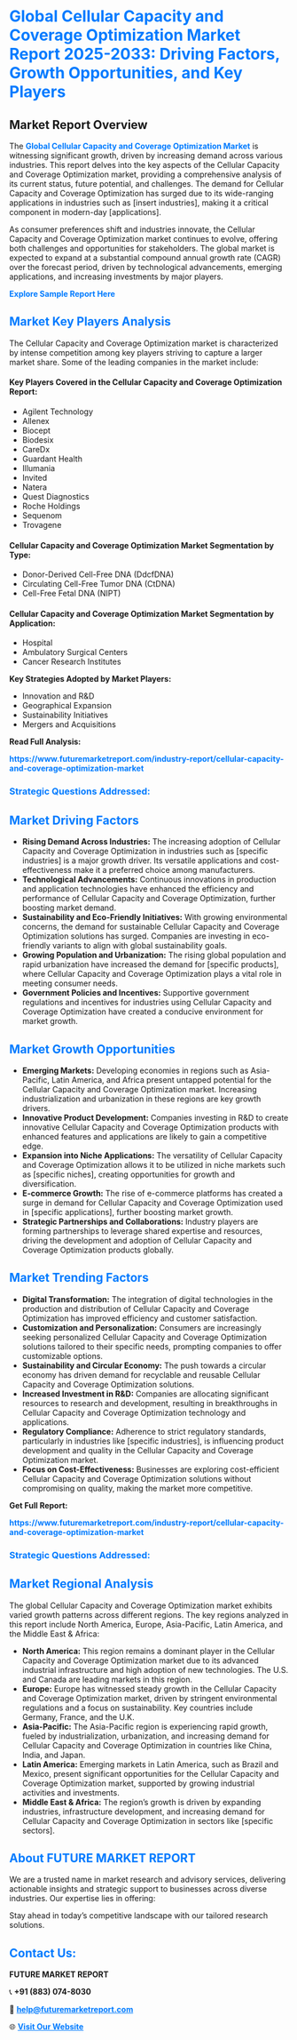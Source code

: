 <h1 style="color: #007BFF;">Global Cellular Capacity and Coverage Optimization Market Report 2025-2033: Driving Factors, Growth Opportunities, and Key Players</h1>

<section id="overview">
<h2>Market Report Overview</h2>
<p>The <a href="https://www.futuremarketreport.com/industry-report/cellular-capacity-and-coverage-optimization-market" style="color: #007BFF; text-decoration: none;"><strong>Global Cellular Capacity and Coverage Optimization Market</strong></a> is witnessing significant growth, driven by increasing demand across various industries. This report delves into the key aspects of the Cellular Capacity and Coverage Optimization market, providing a comprehensive analysis of its current status, future potential, and challenges. The demand for Cellular Capacity and Coverage Optimization has surged due to its wide-ranging applications in industries such as [insert industries], making it a critical component in modern-day [applications].</p>
<p>As consumer preferences shift and industries innovate, the Cellular Capacity and Coverage Optimization market continues to evolve, offering both challenges and opportunities for stakeholders. The global market is expected to expand at a substantial compound annual growth rate (CAGR) over the forecast period, driven by technological advancements, emerging applications, and increasing investments by major players.</p>
</section>

<section id="overview">
<p><a href="https://www.futuremarketreport.com/request-sample/reportId=34133" style="color: #007BFF; text-decoration: none;"><strong>Explore Sample Report Here</strong></a></p>
</section>

<section id="key-players">
<h2 style="color: #007BFF;">Market Key Players Analysis</h2>
<p>The Cellular Capacity and Coverage Optimization market is characterized by intense competition among key players striving to capture a larger market share. Some of the leading companies in the market include:</p>
<h4>Key Players Covered in the Cellular Capacity and Coverage Optimization Report:</h4>
<ul><li>Agilent Technology</li><li>Allenex</li><li>Biocept</li><li>Biodesix</li><li>CareDx</li><li>Guardant Health</li><li>Illumania</li><li>Invited</li><li>Natera</li><li>Quest Diagnostics</li><li>Roche Holdings</li><li>Sequenom</li><li>Trovagene</li></ul>
<h4>Cellular Capacity and Coverage Optimization Market Segmentation by Type:</h4>
<ul><li>Donor-Derived Cell-Free DNA (DdcfDNA)</li><li>Circulating Cell-Free Tumor DNA (CtDNA)</li><li>Cell-Free Fetal DNA (NIPT)</li></ul>

<h4>Cellular Capacity and Coverage Optimization Market Segmentation by Application:</h4>
<ul><li>Hospital</li><li>Ambulatory Surgical Centers</li><li>Cancer Research Institutes</li></ul>
<p><strong>Key Strategies Adopted by Market Players:</strong></p>
<ul>
<li>Innovation and R&D</li>
<li>Geographical Expansion</li>
<li>Sustainability Initiatives</li>
<li>Mergers and Acquisitions</li>
</ul>
</section>

<section>
<p><strong>Read Full Analysis: </strong></p><a href="https://www.futuremarketreport.com/industry-report/cellular-capacity-and-coverage-optimization-market" style="color: #007BFF; text-decoration: none;"><strong>https://www.futuremarketreport.com/industry-report/cellular-capacity-and-coverage-optimization-market</strong></a>
<h3 style="color: #007BFF;">Strategic Questions Addressed:</h3>
</section>

<section id="driving-factors">
<h2 style="color: #007BFF;">Market Driving Factors</h2>
<ul>
<li><strong>Rising Demand Across Industries:</strong> The increasing adoption of Cellular Capacity and Coverage Optimization in industries such as [specific industries] is a major growth driver. Its versatile applications and cost-effectiveness make it a preferred choice among manufacturers.</li>
<li><strong>Technological Advancements:</strong> Continuous innovations in production and application technologies have enhanced the efficiency and performance of Cellular Capacity and Coverage Optimization, further boosting market demand.</li>
<li><strong>Sustainability and Eco-Friendly Initiatives:</strong> With growing environmental concerns, the demand for sustainable Cellular Capacity and Coverage Optimization solutions has surged. Companies are investing in eco-friendly variants to align with global sustainability goals.</li>
<li><strong>Growing Population and Urbanization:</strong> The rising global population and rapid urbanization have increased the demand for [specific products], where Cellular Capacity and Coverage Optimization plays a vital role in meeting consumer needs.</li>
<li><strong>Government Policies and Incentives:</strong> Supportive government regulations and incentives for industries using Cellular Capacity and Coverage Optimization have created a conducive environment for market growth.</li>
</ul>
</section>

<section id="growth-opportunities">
<h2 style="color: #007BFF;">Market Growth Opportunities</h2>
<ul>
<li><strong>Emerging Markets:</strong> Developing economies in regions such as Asia-Pacific, Latin America, and Africa present untapped potential for the Cellular Capacity and Coverage Optimization market. Increasing industrialization and urbanization in these regions are key growth drivers.</li>
<li><strong>Innovative Product Development:</strong> Companies investing in R&D to create innovative Cellular Capacity and Coverage Optimization products with enhanced features and applications are likely to gain a competitive edge.</li>
<li><strong>Expansion into Niche Applications:</strong> The versatility of Cellular Capacity and Coverage Optimization allows it to be utilized in niche markets such as [specific niches], creating opportunities for growth and diversification.</li>
<li><strong>E-commerce Growth:</strong> The rise of e-commerce platforms has created a surge in demand for Cellular Capacity and Coverage Optimization used in [specific applications], further boosting market growth.</li>
<li><strong>Strategic Partnerships and Collaborations:</strong> Industry players are forming partnerships to leverage shared expertise and resources, driving the development and adoption of Cellular Capacity and Coverage Optimization products globally.</li>
</ul>
</section>

<section id="trending-factors">
<h2 style="color: #007BFF;">Market Trending Factors</h2>
<ul>
<li><strong>Digital Transformation:</strong> The integration of digital technologies in the production and distribution of Cellular Capacity and Coverage Optimization has improved efficiency and customer satisfaction.</li>
<li><strong>Customization and Personalization:</strong> Consumers are increasingly seeking personalized Cellular Capacity and Coverage Optimization solutions tailored to their specific needs, prompting companies to offer customizable options.</li>
<li><strong>Sustainability and Circular Economy:</strong> The push towards a circular economy has driven demand for recyclable and reusable Cellular Capacity and Coverage Optimization solutions.</li>
<li><strong>Increased Investment in R&D:</strong> Companies are allocating significant resources to research and development, resulting in breakthroughs in Cellular Capacity and Coverage Optimization technology and applications.</li>
<li><strong>Regulatory Compliance:</strong> Adherence to strict regulatory standards, particularly in industries like [specific industries], is influencing product development and quality in the Cellular Capacity and Coverage Optimization market.</li>
<li><strong>Focus on Cost-Effectiveness:</strong> Businesses are exploring cost-efficient Cellular Capacity and Coverage Optimization solutions without compromising on quality, making the market more competitive.</li>
</ul>
</section>

<section>
<p><strong>Get Full Report: </strong></p><a href="https://www.futuremarketreport.com/industry-report/cellular-capacity-and-coverage-optimization-market" style="color: #007BFF; text-decoration: none;"><strong>https://www.futuremarketreport.com/industry-report/cellular-capacity-and-coverage-optimization-market</strong></a>
<h3 style="color: #007BFF;">Strategic Questions Addressed:</h3>
</section>


<section id="regional-analysis">
<h2 style="color: #007BFF;">Market Regional Analysis</h2>
<p>The global Cellular Capacity and Coverage Optimization market exhibits varied growth patterns across different regions. The key regions analyzed in this report include North America, Europe, Asia-Pacific, Latin America, and the Middle East & Africa:</p>
<ul>
<li><strong>North America:</strong> This region remains a dominant player in the Cellular Capacity and Coverage Optimization market due to its advanced industrial infrastructure and high adoption of new technologies. The U.S. and Canada are leading markets in this region.</li>
<li><strong>Europe:</strong> Europe has witnessed steady growth in the Cellular Capacity and Coverage Optimization market, driven by stringent environmental regulations and a focus on sustainability. Key countries include Germany, France, and the U.K.</li>
<li><strong>Asia-Pacific:</strong> The Asia-Pacific region is experiencing rapid growth, fueled by industrialization, urbanization, and increasing demand for Cellular Capacity and Coverage Optimization in countries like China, India, and Japan.</li>
<li><strong>Latin America:</strong> Emerging markets in Latin America, such as Brazil and Mexico, present significant opportunities for the Cellular Capacity and Coverage Optimization market, supported by growing industrial activities and investments.</li>
<li><strong>Middle East & Africa:</strong> The region’s growth is driven by expanding industries, infrastructure development, and increasing demand for Cellular Capacity and Coverage Optimization in sectors like [specific sectors].</li>
</ul>
</section>

<footer>
<h2 style="color: #007BFF;">About FUTURE MARKET REPORT</h2>
<p>We are a trusted name in market research and advisory services, delivering actionable insights and strategic support to businesses across diverse industries. Our expertise lies in offering:</p>

<p>Stay ahead in today’s competitive landscape with our tailored research solutions.</p>

<h2 style="color: #007BFF;">Contact Us:</h2>
<p><strong>FUTURE MARKET REPORT</strong></p>
<p>📞 <strong>+91 (883) 074-8030</strong></p>
<p>📧 <strong><a href="mailto:help@futuremarketreport.com" style="color: #007BFF;">help@futuremarketreport.com</a></strong></p>
<p>🌐 <strong><a href="https://www.futuremarketreport.com/" style="color: #007BFF;">Visit Our Website</a></strong></p>
</footer>